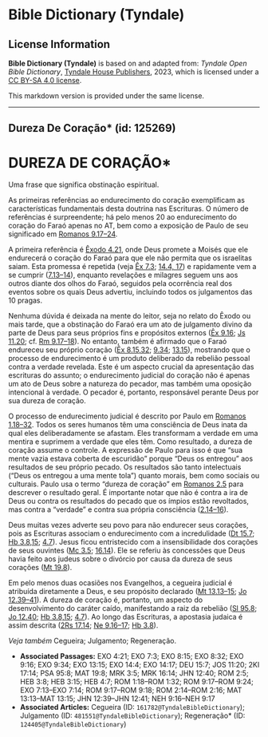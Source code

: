 # Bible Dictionary (Tyndale)

## License Information

**Bible Dictionary (Tyndale)** is based on and adapted from: _Tyndale Open Bible Dictionary_, [Tyndale House Publishers](https://tyndaleopenresources.com/), 2023, which is licensed under a [CC BY-SA 4.0 license](https://creativecommons.org/licenses/by-sa/4.0/legalcode.en).

This markdown version is provided under the same license.



--------------------------------

## Dureza De Coração* (id: 125269)

DUREZA DE CORAÇÃO\*
===================

Uma frase que significa obstinação espiritual.

As primeiras referências ao endurecimento do coração exemplificam as características fundamentais desta doutrina nas Escrituras. O número de referências é surpreendente; há pelo menos 20 ao endurecimento do coração do Faraó apenas no AT, bem como a exposição de Paulo de seu significado em [Romanos 9\.17–24](https://ref.ly/Rom9:17-Rom9:24).

A primeira referência é [Êxodo 4\.21](https://ref.ly/Exod4:21), onde Deus promete a Moisés que ele endurecerá o coração do Faraó para que ele não permita que os israelitas saiam. Esta promessa é repetida (veja [Êx 7\.3](https://ref.ly/Exod7:3); [14\.4, 17](https://ref.ly/Exod14:4)) e rapidamente vem a se cumprir ([7\.13–14](https://ref.ly/Exod7:13-Exod7:14)), enquanto revelações e milagres seguem uns aos outros diante dos olhos do Faraó, seguidos pela ocorrência real dos eventos sobre os quais Deus advertiu, incluindo todos os julgamentos das 10 pragas.

Nenhuma dúvida é deixada na mente do leitor, seja no relato do Êxodo ou mais tarde, que a obstinação do Faraó era um ato de julgamento divino da parte de Deus para seus próprios fins e propósitos externos ([Êx 9\.16](https://ref.ly/Exod9:16); [Js 11\.20](https://ref.ly/Josh11:20); cf. [Rm 9\.17–18](https://ref.ly/Rom9:17-Rom9:18)). No entanto, também é afirmado que o Faraó endureceu seu próprio coração ([Êx 8\.15,32](https://ref.ly/Exod8:15); [9\.34](https://ref.ly/Exod9:34); [13\.15](https://ref.ly/Exod13:15)), mostrando que o processo de endurecimento é um produto deliberado da rebelião pessoal contra a verdade revelada. Este é um aspecto crucial da apresentação das escrituras do assunto; o endurecimento judicial do coração não é apenas um ato de Deus sobre a natureza do pecador, mas também uma oposição intencional à verdade. O pecador é, portanto, responsável perante Deus por sua dureza de coração.

O processo de endurecimento judicial é descrito por Paulo em [Romanos 1\.18–32](https://ref.ly/Rom1:18-Rom1:32). Todos os seres humanos têm uma consciência de Deus inata da qual eles deliberadamente se afastam. Eles transformam a verdade em uma mentira e suprimem a verdade que eles têm. Como resultado, a dureza de coração assume o controle. A expressão de Paulo para isso é que “sua mente vazia estava coberta de escuridão” porque “Deus os entregou” aos resultados de seu próprio pecado. Os resultados são tanto intelectuais (“Deus os entregou a uma mente tola”) quanto morais, bem como sociais ou culturais. Paulo usa o termo “dureza de coração” em [Romanos 2\.5](https://ref.ly/Rom2:5) para descrever o resultado geral. É importante notar que não é contra a ira de Deus ou contra os resultados do pecado que os ímpios estão revoltados, mas contra a “verdade” e contra sua própria consciência ([2\.14–16](https://ref.ly/Rom2:14-Rom2:16)).

Deus muitas vezes adverte seu povo para não endurecer seus corações, pois as Escrituras associam o endurecimento com a incredulidade ([Dt 15\.7](https://ref.ly/Deut15:7); [Hb 3\.8,15](https://ref.ly/Heb3:8); [4\.7](https://ref.ly/Heb4:7)). Jesus ficou entristecido com a insensibilidade dos corações de seus ouvintes ([Mc 3\.5](https://ref.ly/Mark3:5); [16\.14](https://ref.ly/Mark16:14)). Ele se referiu às concessões que Deus havia feito aos judeus sobre o divórcio por causa da dureza de seus corações ([Mt 19\.8](https://ref.ly/Matt19:8)).

Em pelo menos duas ocasiões nos Evangelhos, a cegueira judicial é atribuída diretamente a Deus, e seu propósito declarado ([Mt 13\.13–15](https://ref.ly/Matt13:13-Matt13:15); [Jo 12\.39–41](https://ref.ly/John12:39-John12:41)). A dureza de coração é, portanto, um aspecto do desenvolvimento do caráter caído, manifestando a raiz da rebelião ([Sl 95\.8](https://ref.ly/Ps95:8); [Jo 12\.40](https://ref.ly/John12:40); [Hb 3\.8,15](https://ref.ly/Heb3:8); [4\.7](https://ref.ly/Heb4:7)). Ao longo das Escrituras, a apostasia judaica é assim descrita ([2Rs 17\.14](https://ref.ly/2Kgs17:14); [Ne 9\.16–17](https://ref.ly/Neh9:16-Neh9:17); [Hb 3\.8](https://ref.ly/Heb3:8)).

*Veja também* Cegueira; Julgamento; Regeneração.

* **Associated Passages:** EXO 4:21; EXO 7:3; EXO 8:15; EXO 8:32; EXO 9:16; EXO 9:34; EXO 13:15; EXO 14:4; EXO 14:17; DEU 15:7; JOS 11:20; 2KI 17:14; PSA 95:8; MAT 19:8; MRK 3:5; MRK 16:14; JHN 12:40; ROM 2:5; HEB 3:8; HEB 3:15; HEB 4:7; ROM 1:18–ROM 1:32; ROM 9:17–ROM 9:24; EXO 7:13–EXO 7:14; ROM 9:17–ROM 9:18; ROM 2:14–ROM 2:16; MAT 13:13–MAT 13:15; JHN 12:39–JHN 12:41; NEH 9:16–NEH 9:17
* **Associated Articles:** Cegueira (ID: `161782@TyndaleBibleDictionary`); Julgamento (ID: `481551@TyndaleBibleDictionary`); Regeneração* (ID: `124405@TyndaleBibleDictionary`)

